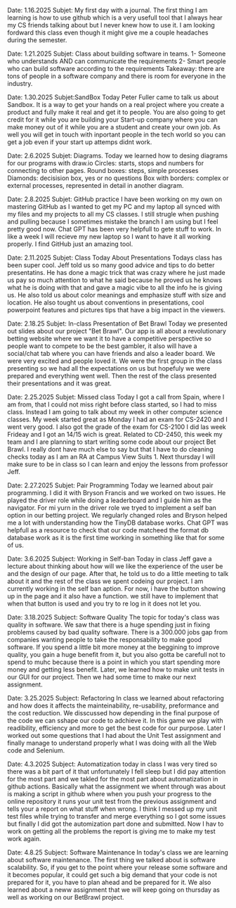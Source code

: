 Date: 1.16.2025 Subjet: My first day with a journal.
The first thing I am learning is how to use github which is a very usefull tool that I always hear my CS friends talking about but I never knew how to use it. I am looking fordward this class even though it might give me a couple headaches during the semester.

Date: 1.21.2025 Subjet: Class about building software in teams.
1- Someone who understands AND can communicate the requirements
2- Smart people who can build software according to the requirements
Takeaway: there are tons of people in a software company and there is room for everyone in the industry.

Date: 1.30.2025 Subjet:SandBox
Today Peter Fuller came to talk us about Sandbox. It is a way to get your hands on a real project where you create a product and fully make it real and get it to people. You are also going to get credit for it while you are building your Start-up company where you can make money out of it while you are a student and create your own job. As well you will get in touch with inportant people in the tech world so you can get a job even if your start up attemps didnt work.

Date: 2.6.2025 Subjet: Diagrams.
Today we learned how to desing diagrams for our programs with draw.io 
Circles: starts, stops and numbers for connecting to other pages.
Round boxes: steps, simple processes
Diamonds: decisision box, yes or no questions
Box with borders: complex or external processes, represented in detail in another diagram.

Date: 2.8.2025 Subjet: GitHub practice
I have been working on my own on mastering GitHub as I wanted to get my PC and my laptop all synced with my files and my projects to all my CS classes.
I still strugle when pushing and pulling because I sometimes mistake the branch I am using but I feel pretty good now.
Chat GPT has been very helpfull to gete stuff to work. In like a week I will recieve my new laptop so I want to have it all working properly. I find GitHub just an amazing tool.

Date: 2.11.2025 Subjet: Class Today About Presentations
Todays class has been super cool. Jeff told us so many good advice and tips to do better presentatins. He has done a magic trick that was crazy where he just made us pay so much attention to what he said because he proved us he knows what he is doing with that and gave a magic vibe to all the info he is giving us. He also told us about color meanings and emphasize stuff with size and location. He also tought us about conventions in presentations, cool powerpoint features and pictures tips that have a big impact in the viewers.

Date: 2.18.25 Subjet: In-class Presentation of Bet Brawl
Today we presented out slides about our project "Bet Brawl". Our app is all about a revolutionary betting website where we want it to have a competitive perspective so people want to compete to be the best gambler, it also will have a social/chat tab where you can have friends and also a leader board. We were very excited and people loved it. We were the first group in the class presenting so we had all the expectations on us but hopefuly we were prepared and everything went well. Then the rest of the class presented their presentations and it was great.

Date: 2.25.2025 Subjet: Missed class
Today I got a call from Spain, where I am from, that I could not miss right before class started, so I had to miss class. Instead I am going to talk about my week in other computer science classes. My week started great as Monday I had an exam for CS-2420 and I went very good. I also got the grade of the exam for CS-2100 I did las week Frideay and I got an 14/15 wich is great. Related to CD-2450, this week my team and I are planning to start writing some code about our project Bet Brawl. I really dont have much else to say but that I have to do cleaning checks today as I am an RA at Campus View Suits 1. Next thursday I will make sure to be in class so I can learn and enjoy the lessons from professor Jeff.

Date: 2.27.2025 Subjet: Pair Programming
Today we learned about pair programming. I did it with Bryson Francis and we worked on two issues. He played the driver role while doing a leaderboard and I guide him as the navigator. For mi yurn in the driver role we tryed to implement a self ban option in our betting project. We regularly changed roles and Bryson helped me a lot with understanding how the TinyDB database works. Chat GPT was helpfull as a resource to check that our code matcheed the format db database work as it is the first time working in something like that for some of us.

Date: 3.6.2025 Subject: Working in Self-ban
Today in class Jeff gave a lecture about thinking about how will we like the experience of the user be and the design of our page. 
After that, he told us to do a little meeting to talk about it and the rest of the class we spent codeing our project. I am currently working in the self ban aption. For now, i have the button showing up in the page and it also have a function. we still have to implement that when that button is used and you try to re log in it does not let you.

Date: 3.18.2025 Subject: Software Quality
The topic for today's class was quality in software. We saw that there is a huge spending just in fixing problems caused by bad quality software. There is a 300.000 jobs gap from companies wanting people to take the responsability to make good software. If you spend a little bit more money at the beggining to improve quality, you gain a huge benefit from it, but you also gotta be carefull not to spend to muhc because there is a point in which you start spending more money and getting less benefit.
Later, we learned how to make unit tests in our GUI for our project. Then we had some time to make our next assignment.

Date: 3.25.2025 Subject: Refactoring
In class we learned about refactoring and how does it affects the mainteinability, re-usability, preformance and the cost reduction. We disscussed how depending in the final purpose of the code we can sshape our code to adchieve it. In this game we play with readibility, efficiency and more to get the best code for our purpose.
Later I worked out some questions that I had about the Unit Test assignment and finally manage to understand properly what I was doing with all the Web code and Selenium.

Date: 4.3.2025 Subject: Automatization
today in class I was very tired so there was a bit part of it that unfortunately I fell sleep but I did pay attention for the most part and we takled for the most part about automatization in github actions. Basically what the assignment we whent through was about is making a script in github where when you push your progress to the online repository it runs your unit test from the previous assignment and tells your a report on what stuff when wrong. I think I messed up my unit test files while trying to transfer and merge everything so I got some issues but finally I did got the automization part done and submitted. Now I hav to work on getting all the problems the report is giving me to make my test work again.

Date: 4.8.25 Subject: Software Maintenance
In today's class we are learning about software maintenance. The first thing we talked about is software scalability. So, if you get to the point where your release some software and it becomes popular, it could get such a big demand that your code is not prepared for it, you have to plan ahead and be prepared for it. We also learned about a neww assignment that we will keep going on thursday as well as working on our BetBrawl project.